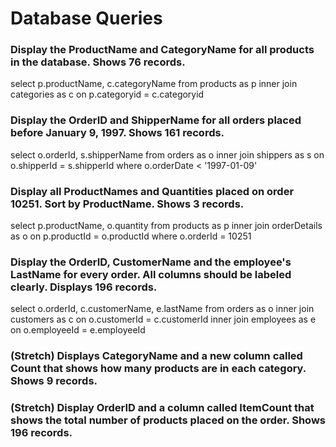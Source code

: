 # Database Queries

### Display the ProductName and CategoryName for all products in the database. Shows 76 records.

select p.productName, c.categoryName
from products as p 
inner join categories as c on p.categoryid = c.categoryid

### Display the OrderID and ShipperName for all orders placed before January 9, 1997. Shows 161 records.

select o.orderId, s.shipperName
from orders as o
inner join shippers as s on o.shipperId = s.shipperId
where o.orderDate < '1997-01-09'

### Display all ProductNames and Quantities placed on order 10251. Sort by ProductName. Shows 3 records.

select p.productName, o.quantity
from products as p
inner join orderDetails as o on p.productId = o.productId
where o.orderId = 10251

### Display the OrderID, CustomerName and the employee's LastName for every order. All columns should be labeled clearly. Displays 196 records.

select o.orderId, c.customerName, e.lastName
from orders as o
inner join customers as c on o.customerId = c.customerId
inner join employees as e on o.employeeId = e.employeeId

### (Stretch)  Displays CategoryName and a new column called Count that shows how many products are in each category. Shows 9 records.

### (Stretch) Display OrderID and a  column called ItemCount that shows the total number of products placed on the order. Shows 196 records. 